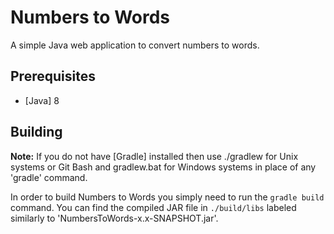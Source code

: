 Numbers to Words
================
A simple Java web application to convert numbers to words.

## Prerequisites
* [Java] 8

## Building
__Note:__ If you do not have [Gradle] installed then use ./gradlew for Unix systems or Git Bash and gradlew.bat for Windows systems in place of any 'gradle' command.

In order to build Numbers to Words you simply need to run the `gradle build` command. You can find the compiled JAR file in `./build/libs` labeled similarly to 'NumbersToWords-x.x-SNAPSHOT.jar'.